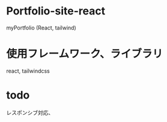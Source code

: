 # Portfolio-site-react
myPortfolio (React, tailwind)

# 使用フレームワーク、ライブラリ
react, tailwindcss

# todo
レスポンシブ対応、
